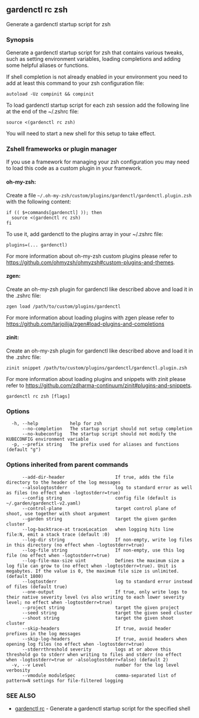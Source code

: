 ## gardenctl rc zsh

Generate a gardenctl startup script for zsh

### Synopsis

Generate a gardenctl startup script for zsh that contains various tweaks,
such as setting environment variables, loading completions and adding some helpful aliases or functions.

If shell completion is not already enabled in your environment you need to add at least this command to your zsh configuration file:

    autoload -Uz compinit && compinit

To load gardenctl startup script for each zsh session add the following line at the end of the ~/.zshrc file:

    source <(gardenctl rc zsh)

You will need to start a new shell for this setup to take effect.

### Zshell frameworks or plugin manager

If you use a framework for managing your zsh configuration you may need to load this code as a custom plugin in your framework.

#### oh-my-zsh:
Create a file `~/.oh-my-zsh/custom/plugins/gardenctl/gardenctl.plugin.zsh` with the following content:

    if (( $+commands[gardenctl] )); then
      source <(gardenctl rc zsh)
    fi

To use it, add gardenctl to the plugins array in your ~/.zshrc file:

    plugins=(... gardenctl)

For more information about oh-my-zsh custom plugins please refer to https://github.com/ohmyzsh/ohmyzsh#custom-plugins-and-themes.

#### zgen:
Create an oh-my-zsh plugin for gardenctl like described above and load it in the .zshrc file:

    zgen load /path/to/custom/plugins/gardenctl

For more information about loading plugins with zgen please refer to https://github.com/tarjoilija/zgen#load-plugins-and-completions

#### zinit:
Create an oh-my-zsh plugin for gardenctl like described above and load it in the .zshrc file:

    zinit snippet /path/to/custom/plugins/gardenctl/gardenctl.plugin.zsh

For more information about loading plugins and snippets with zinit please refer to https://github.com/zdharma-continuum/zinit#plugins-and-snippets.


```
gardenctl rc zsh [flags]
```

### Options

```
  -h, --help            help for zsh
      --no-completion   The startup script should not setup completion
      --no-kubeconfig   The startup script should not modify the KUBECONFIG environment variable
  -p, --prefix string   The prefix used for aliases and functions (default "g")
```

### Options inherited from parent commands

```
      --add-dir-header                   If true, adds the file directory to the header of the log messages
      --alsologtostderr                  log to standard error as well as files (no effect when -logtostderr=true)
      --config string                    config file (default is ~/.garden/gardenctl-v2.yaml)
      --control-plane                    target control plane of shoot, use together with shoot argument
      --garden string                    target the given garden cluster
      --log-backtrace-at traceLocation   when logging hits line file:N, emit a stack trace (default :0)
      --log-dir string                   If non-empty, write log files in this directory (no effect when -logtostderr=true)
      --log-file string                  If non-empty, use this log file (no effect when -logtostderr=true)
      --log-file-max-size uint           Defines the maximum size a log file can grow to (no effect when -logtostderr=true). Unit is megabytes. If the value is 0, the maximum file size is unlimited. (default 1800)
      --logtostderr                      log to standard error instead of files (default true)
      --one-output                       If true, only write logs to their native severity level (vs also writing to each lower severity level; no effect when -logtostderr=true)
      --project string                   target the given project
      --seed string                      target the given seed cluster
      --shoot string                     target the given shoot cluster
      --skip-headers                     If true, avoid header prefixes in the log messages
      --skip-log-headers                 If true, avoid headers when opening log files (no effect when -logtostderr=true)
      --stderrthreshold severity         logs at or above this threshold go to stderr when writing to files and stderr (no effect when -logtostderr=true or -alsologtostderr=false) (default 2)
  -v, --v Level                          number for the log level verbosity
      --vmodule moduleSpec               comma-separated list of pattern=N settings for file-filtered logging
```

### SEE ALSO

* [gardenctl rc](gardenctl_rc.md)	 - Generate a gardenctl startup script for the specified shell

